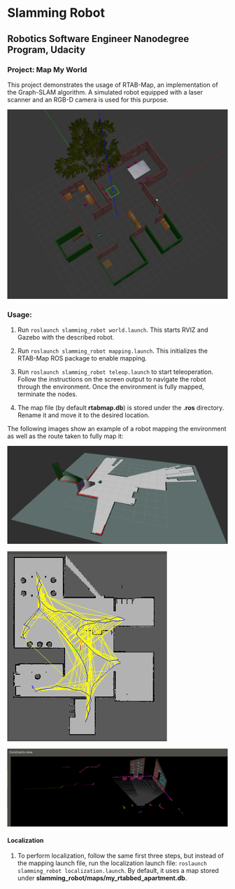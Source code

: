 # Slamming Robot
## Robotics Software Engineer Nanodegree Program, Udacity
### Project: Map My World

This project demonstrates the usage of RTAB-Map, an implementation of the Graph-SLAM algorithm. A simulated robot equipped with a laser scanner and an RGB-D camera is used for this purpose.

![Real Environment](/images/gazebo_environment.png)

### Usage:
1. Run ``roslaunch slamming_robot world.launch``. This starts RVIZ and Gazebo with the described robot.

2. Run ``roslaunch slamming_robot mapping.launch``. This initializes the RTAB-Map ROS package to enable mapping.

3. Run ``roslaunch slamming_robot teleop.launch`` to start teleoperation. Follow the instructions on the screen output to navigate the robot through the environment. Once the environment is fully mapped, terminate the nodes.

4. The map file (by default __rtabmap.db__) is stored under the __.ros__ directory. Rename it and move it to the desired location.

The following images show an example of a robot mapping the environment as well as the route taken to fully map it:

![Robot mapping](/images/robot_mapping.png)

![Path taken](/images/robot_route_to_map.png)

![3D Constraints View](/images/constraints_view.png)

#### Localization
1. To perform localization, follow the same first three steps, but instead of the mapping launch file, run the localization launch file: ``roslaunch slamming_robot localization.launch``. By default, it uses a map stored under __slamming_robot/maps/my_rtabbed_apartment.db__. 

